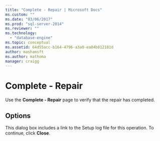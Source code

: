 ```yaml
---
title: "Complete - Repair | Microsoft Docs"
ms.custom: ""
ms.date: "03/06/2017"
ms.prod: "sql-server-2014"
ms.reviewer: ""
ms.technology: 
  - "database-engine"
ms.topic: conceptual
ms.assetid: 64d55acc-b164-4796-a3a0-ea84b812181d
author: mashamsft
ms.author: mathoma
manager: craigg
---
```

# Complete - Repair
  Use the **Complete - Repair** page to verify that the repair has completed.  
  
## Options  
 This dialog box includes a link to the Setup log file for this operation. To continue, click **Close**.  
  
  
